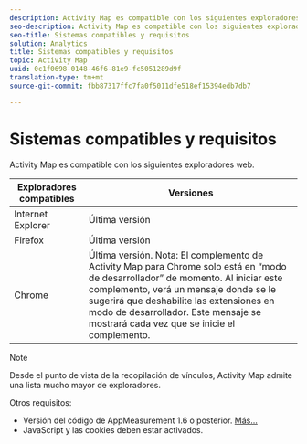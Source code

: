 ```yaml
---
description: Activity Map es compatible con los siguientes exploradores web.
seo-description: Activity Map es compatible con los siguientes exploradores web.
seo-title: Sistemas compatibles y requisitos
solution: Analytics
title: Sistemas compatibles y requisitos
topic: Activity Map
uuid: 0c1f0698-0148-46f6-81e9-fc5051289d9f
translation-type: tm+mt
source-git-commit: fbb87317ffc7fa0f5011dfe518ef15394edb7db7

---
```



# Sistemas compatibles y requisitos

Activity Map es compatible con los siguientes exploradores web.

| Exploradores compatibles | Versiones |
|--- |--- |
| Internet Explorer | Última versión |
| Firefox | Última versión |
| Chrome | Última versión. Nota: El complemento de Activity Map para Chrome solo está en “modo de desarrollador” de momento. Al iniciar este complemento, verá un mensaje donde se le sugerirá que deshabilite las extensiones en modo de desarrollador. Este mensaje se mostrará cada vez que se inicie el complemento. |

>[!NOTE]
>
>Desde el punto de vista de la recopilación de vínculos, Activity Map admite una lista mucho mayor de exploradores.

Otros requisitos:

* Versión del código de AppMeasurement 1.6 o posterior. [Más...](/help/analyze/activity-map/activitymap-getting-started/activitymap-getting-started-admins/activitymap-enable.md)
* JavaScript y las cookies deben estar activados.

